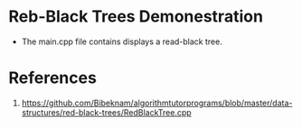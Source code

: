 # Reb-Black Trees Demonestration

- The main.cpp file contains displays a read-black tree.


# References
1. https://github.com/Bibeknam/algorithmtutorprograms/blob/master/data-structures/red-black-trees/RedBlackTree.cpp

